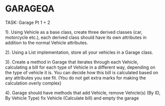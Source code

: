 # GARAGEQA

TASK: Garage Pt 1 + 2

1). Using Vehicle as a base class, create three derived classes (car, motorcycle etc.), each derived class should have its own attributes in addition to the normal Vehicle attributes.

2). Using a List implementation, store all your vehicles in a Garage class.

3). Create a method in Garage that iterates through each Vehicle, calculating a bill for each type of Vehicle in a different way, depending on the type of vehicle it is. You can decide how this bill is calculated based on any attributes you see fit. (You do not get extra marks for making the calculation overly complex)

4). Garage should have methods that add Vehicle, remove Vehicle(s) (By ID, By Vehicle Type) fix Vehicle (Calculate bill) and empty the garage

